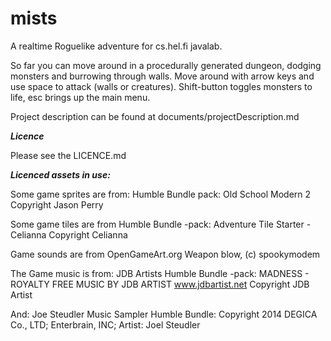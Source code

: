 # mists
A realtime Roguelike adventure for cs.hel.fi javalab.

So far you can move around in a procedurally generated dungeon, dodging monsters and burrowing through walls. Move around with arrow keys and use space to attack (walls or creatures). Shift-button toggles monsters to life, esc brings up the main menu.


Project description can be found at documents/projectDescription.md


***Licence***

Please see the LICENCE.md

***Licenced assets in use:***

Some game sprites are from: Humble Bundle pack: Old School Modern 2 Copyright Jason Perry

Some game tiles are from Humble Bundle -pack: Adventure Tile Starter - Celianna Copyright Celianna

Game sounds are from OpenGameArt.org Weapon blow, (c) spookymodem

The Game music is from: JDB Artists Humble Bundle -pack: MADNESS - ROYALTY FREE MUSIC BY JDB ARTIST www.jdbartist.net Copyright JDB Artist

And: Joe Steudler Music Sampler Humble Bundle: Copyright 2014 DEGICA Co., LTD; Enterbrain, INC; Artist: Joel Steudler

